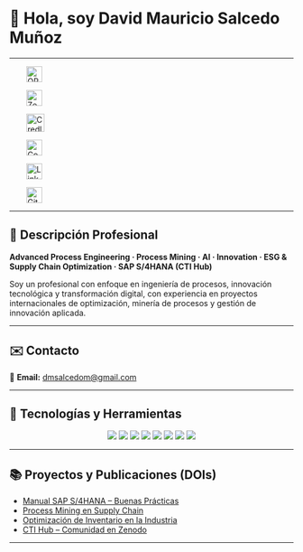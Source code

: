 # 👋 Hola, soy David Mauricio Salcedo Muñoz  

---
 
 
  <p align="center">

  <!-- ORCID -->
  <a href="https://orcid.org/0009-0004-8289-2432" target="_blank" 
     style="margin: 0 30px; text-decoration:none; display:inline-block;">
    <img src="https://cdn.simpleicons.org/orcid/A6CE39" alt="ORCID" width="28" height="28"/>
  </a>

  <!-- Zenodo -->
  <a href="https://zenodo.org/communities/sti-hub-ai-processmining-supplychain-esg/" target="_blank" 
     style="margin: 0 30px; text-decoration:none; display:inline-block;">
    <img src="https://cdn.simpleicons.org/zenodo/1682D4" alt="Zenodo" width="28" height="28"/>
  </a>

  <!-- Credly -->
  <a href="https://www.credly.com/users/dmsalcedom" target="_blank" 
     style="margin: 0 30px; text-decoration:none; display:inline-block;">
    <img src="https://cdn.simpleicons.org/credly/FF6B00" alt="Credly" width="32" height="32"/>
  </a>

  <!-- Coursera -->
  <a href="https://www.coursera.org/user/897e9a6b058fed73e715753d465de838" target="_blank" 
     style="margin: 0 30px; text-decoration:none; display:inline-block;">
    <img src="https://cdn.simpleicons.org/coursera/0056D2" alt="Coursera" width="28" height="28"/>
  </a>

  <!-- LinkedIn -->
  <a href="https://www.linkedin.com/in/dm-slcm06/" target="_blank" 
     style="margin: 0 30px; text-decoration:none; display:inline-block;">
    <img src="https://cdn-icons-png.flaticon.com/512/174/174857.png" alt="LinkedIn" width="28" height="28"/>
  </a>

  <!-- GitHub -->
  <a href="https://github.com/dmsalcedom" target="_blank" 
     style="margin: 0 30px; text-decoration:none; display:inline-block;">
    <img src="https://cdn.simpleicons.org/github/181717" alt="GitHub" width="28" height="28"/>
  </a>

</p>


---

## 🧾 Descripción Profesional  
**Advanced Process Engineering · Process Mining · AI · Innovation · ESG & Supply Chain Optimization · SAP S/4HANA (CTI Hub)**  

Soy un profesional con enfoque en ingeniería de procesos, innovación tecnológica y transformación digital, con experiencia en proyectos internacionales de optimización, minería de procesos y gestión de innovación aplicada.

---

## ✉️ Contacto  
📩 **Email:** dmsalcedom@gmail.com  

---

## 🚀 Tecnologías y Herramientas  

<p align="center">
  <img src="https://img.shields.io/badge/Python-3776AB?logo=python&logoColor=white" />
  <img src="https://img.shields.io/badge/MATLAB-orange?logo=mathworks&logoColor=white" />
  <img src="https://img.shields.io/badge/Celonis-2E74B5?logo=celonis&logoColor=white" />
  <img src="https://img.shields.io/badge/TensorFlow-FF6F00?logo=tensorflow&logoColor=white" />
  <img src="https://img.shields.io/badge/Docker-2496ED?logo=docker&logoColor=white" />
  <img src="https://img.shields.io/badge/Kubernetes-326CE5?logo=kubernetes&logoColor=white" />
  <img src="https://img.shields.io/badge/SAP-0FAAFF?logo=sap&logoColor=white" />
  <img src="https://img.shields.io/badge/Power%20BI-F2C811?logo=powerbi&logoColor=black" />
</p>

---

## 📚 Proyectos y Publicaciones (DOIs)
- [Manual SAP S/4HANA – Buenas Prácticas](https://doi.org/10.5281/zenodo.1234567)  
- [Process Mining en Supply Chain](https://doi.org/10.48550/arXiv.2401.00001)  
- [Optimización de Inventario en la Industria](https://doi.org/10.5281/zenodo.9876643)  
- [CTI Hub – Comunidad en Zenodo](https://zenodo.org/communities/sti-hub-ai-processmining-supplychain-esg/)  

---


